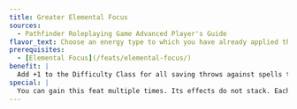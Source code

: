 ```yaml
---
title: Greater Elemental Focus
sources:
  - Pathfinder Roleplaying Game Advanced Player's Guide
flavor_text: Choose an energy type to which you have already applied the [Elemental Focus](/feats/elemental-focus/) feat. Any spells you cast of this energy type are very hard to resist.
prerequisites:
  - [Elemental Focus](/feats/elemental-focus/)
benefit: |
  Add +1 to the Difficulty Class for all saving throws against spells that deal damage of the energy type you select. This bonus stacks with the bonus from [Elemental Focus](/feats/elemental-focus/).
special: |
  You can gain this feat multiple times. Its effects do not stack. Each time you take this feat, it applies to a new energy type to which you have already applied the [Elemental Focus](/feats/elemental-focus/) feat.
---
```


